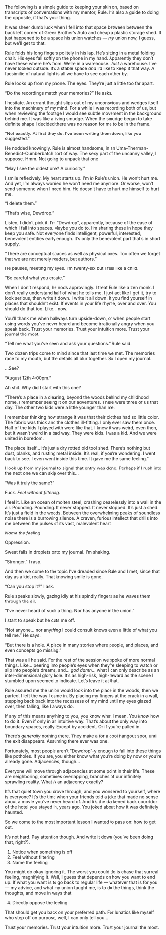 The following is a simple guide to keeping your skin on, based on transcripts of conversations with my mentor, Rule. It’s also a guide to doing the opposite, if that’s your thing.

It was sheer dumb luck when I fell into that space between between the back left corner of Green Brother’s Auto and cheap a plastic storage shed. It just happened to be a space his union watches — *my* union now, I guess, but we’ll get to that.

Rule folds his long fingers politely in his lap. He’s sitting in a metal folding chair. His eyes fall softly on the phone in my hand. Apparently they don’t have these where he’s from. We’re in a warehouse. *Just* a warehouse. I’ve never looked outside. It’s a stable space *and* I’d like to keep it that way. A facsimilie of natural light is all we have to see each other by.

Rule looks up from my phone. The eyes. They’re just a little too far apart.

“Do the recordings match your memories?” He asks.

I hesitate. An errant thought slips out of my unconscious and wedges itself into the machinery of my mind. For a while I was recording both of us, but when reviewing the footage I would see subtle movement in the background behind me. It was like a living smudge. When the smudge began to take definite shape I decided there was no reason for me to be in the frame.

“Not exactly. At first they do. I’ve been writing them down, like you suggested.”

He nodded knowingly. Rule is almost handsome, in an Uma-Therman-Benedict-Cumberbatch sort of way. The sexy part of the uncanny valley, I suppose. Hmm. Not going to unpack that one

“May I see the oldest one? A curiosity.”

I smile reflexively. My heart starts up. I’m *in* Rule’s union. He won’t hurt me. And yet, I’m always worried he won’t need me anymore. Or worse, won’t send someone when I need him. He doesn’t have to hurt me himself to hurt me.

“I delete them.”

“That’s wise, Dewdrop.”

Listen, I didn’t pick it. I’m “Dewdrop”, apparently, because of the ease of which I fall into spaces. Maybe you do to. I’m sharing these in hope they keep you safe. Not everyone finds intelligent, powerful, interested, benevolent entities early enough. It’s only the benevolent part that’s in short supply.

“There are conceptual spaces as well as physical ones. Too often we forget that we are not merely readers, but authors.”

He pauses, meeting my eyes. I’m twenty-six but I feel like a child.

“Be careful what you create.”

When I don’t respond, he nods approvingly. I treat Rule like a zen monk. I don’t really understand half of what he tells me. I just act like I get it, try to look serious, then write it down. I write it all down. If you find yourself in places that shouldn’t exist. If events in your life rhyme, over and over. You should do that too. Like… now.

You’ll thank me when hallways turn upside-down, or when people start using words you’ve never heard and become irrationally angry when you speak back. Trust your memories. Trust your intuition more. Trust your journal the most.

“Tell me what you’ve seen and ask your questions.” Rule said.

Two dozen trips come to mind since that last time we met. The memories race to my mouth, but the details all blur together. So I open my journal.

…See?

“August 12th 4:00pm.”

Ah shit. Why did I start with this one?

“There’s a place in a clearing, beyond the woods behind my childhood home. I remember seeing it on our adventures. There were three of us that day. The other two kids were a little younger than me.

I remember thinking how strange it was that their clothes had so little color. The fabric was thick and the clothes ill-fitting. I only ever saw them once. Half of the kids I played with were like that. I knew it was weird, even then, but it wasn’t weird in a bad way. They were kids. I was a kid. And we were united in boredom.

The place itself… it’s just a dry rotted old tool shed. There’s nothing but dust, planks, and rusting metal inside. It’s real, if you’re wondering. I went back to see. I even went inside this time. It gave me the same feeling.”

I look up from my journal to signal that entry was done. Perhaps if I rush into the next one we can skip over this…

“Was it truly the same?”

Fuck. *Feel without filtering.*

I feel it. Like an ocean of molten steel, crashing ceaselessly into a wall in the air. Pounding. Pounding. It never stopped. It never stopped. It’s just a shed. It’s just a field in the woods. Between the overwhelming peaks of soundless noise there is a burrowing silence. A craven, furious intellect that drills into me between the pulses of its vast, malevolent heart.

*Name the feeling*

Oppression.

Sweat falls in droplets onto my journal. I’m shaking.

“Stronger.” I rasp.

And then we come to the topic I’ve dreaded since Rule and I met, since that day as a kid, really. That knowing smile is gone.

“Can you stop it?” I ask.

Rule speaks slowly, gazing idly at his spindly fingers as he waves them through the air.

“I’ve never heard of such a thing. Nor has anyone in the union.”

I start to speak but he cuts me off.

“Not anyone… nor any*thing* I could consult knows even a little of what you tell me.” He says.

“But there is a hole. A place in many stories where people, and places, and even concepts go missing.”

That was all he said. For the rest of the session we spoke of more normal things. Like… peering into people’s eyes when they’re sleeping to watch or slip into people’s dreams, and… *god damn*… what I can only describe as an inter-dimensional glory hole. It’s as high-risk, high-reward as the scene I stumbled upon seemed to indicate. Let’s leave it at that.

Rule assured me the union would look into the place in the woods, then we parted. I left the way I came in. By placing my fingers at the crack in a wall, stepping back back into the recessess of my mind until my eyes glazed over, then falling, like I always do.

If any of this means anything to you, you know what I mean. You *know* how to do it. Even if only in an intuitive way. That’s about the only way into boundary spaces, really. Except by accident. Or if you’re pulled in.

There’s *generally* nothing there. They make a for a cool hangout spot, until the exit disappears. Assuming there ever was one.

Fortunately, most people aren’t “Dewdrop”-y enough to fall into these things like potholes. If you are, you either know what you’re doing by now or you’re already gone. Adjacencies, though…

Everyone will move through adjacencies at some point in their life. These are neighboring, sometimes overlapping, branches of our infinitely sprawling reality. What *is* an adjacency exactly?

It’s that quiet town you drove through, and you wondered to yourself, where is everyone? It’s the time when your friends told a joke that made no sense about a movie you’ve never heard of. And it’s the darkened back coorridor of the hotel you stayed in, years ago. You joked about how it was definitely haunted.

So we come to the most important lesson I wanted to pass on: how to get out.

It’s not hard. Pay attention though. And write it down (you’ve been doing that, right?).

1. Notice when something is off
2. Feel without filtering
3. Name the feeling

You might do okay ignoring it. The worst you could do is chase that surreal feeling, magnifying it. Well, I guess that depends on how you want to end up. If what you want is to go back to regular life — whatever that is for you — my advice, and what my union taught me, is to do the things, think the thoughts, and move in ways that  
  
4. Directly oppose the feeling

That should get you back on your preferred path. For lunatics like myself who step off on purpose, well, I can only tell you…

Trust your memories. Trust your intuition more. Trust your journal the most.
